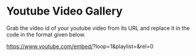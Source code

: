 # Youtube Video Gallery

Grab the video id of your youtube video from its URL and replace it in the code in the format given below.

https://www.youtube.com/embed/<videoID>?loop=1&playlist=<videoID>&rel=0

